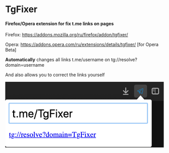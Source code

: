 # TgFixer

#### Firefox/Opera extension for fix t.me links on pages

Firefox: https://addons.mozilla.org/ru/firefox/addon/tgfixer/

Opera: https://addons.opera.com/ru/extensions/details/tgfixer/ [for Opera Beta]

**Automatically** changes all links t.me/username on tg://resolve?domain=username

And also allows you to correct the links yourself

<img src="/example.png"/>

